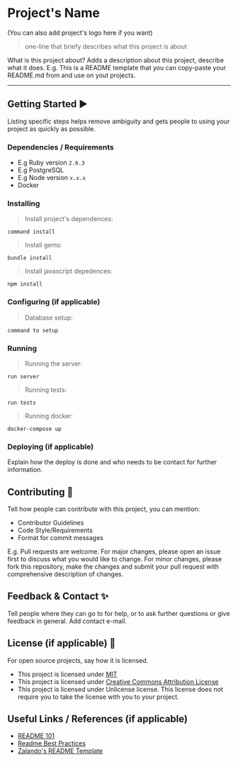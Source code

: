 # Project's Name

(You can also add project's logo here if you want)

> one-line that briefy describes what this project is about

What is this project about? Adds a description about this project, describe what it does.
E.g. This is a README template that you can copy-paste your README.md from and use on yout projects.

***

## Getting Started ▶️
Listing specific steps helps remove ambiguity and gets people to using your project as quickly as possible.

### Dependencies / Requirements
- E.g Ruby version `2.6.3`
- E.g PostgreSQL
- E.g Node version `x.x.x`
- Docker

### Installing 

> Install project's dependences:

	command install

> Install gems:

	bundle install

> Install javascript depedences:

	npm install

### Configuring (if applicable)

> Database setup:

	command to setup


### Running

> Running the server:

	run server

> Running tests:

	run tests

> Running docker:

	docker-compose up


### Deploying (if applicable)
Explain how the deploy is done and who needs to be contact for further information.

## Contributing 🤝
Tell how people can contribute with this project, you can mention:
- Contributor Guidelines
- Code Style/Requirements
- Format for commit messages

E.g. Pull requests are welcome. For major changes, please open an issue first to discuss what you would like to change. For minor changes, please fork this repository, make the changes and submit your pull request with comprehensive description of changes.

## Feedback & Contact ✨
Tell people where they can go to for help, or to ask further questions or give feedback in general. Add contact e-mail.

## License (if applicable) 📝
For open source projects, say how it is licensed.
- This project is licensed under [MIT](https://choosealicense.com/licenses/mit/)
- This project is licensed under [Creative Commons Attribution License](https://creativecommons.org/licenses/by/2.0/)
- This project is licensed under Unlicense license. This license does not require you to take the license with you to your project.

## Useful Links / References (if applicable)
- [README 101](https://www.makeareadme.com)
- [Readme Best Practices](https://github.com/jehna/readme-best-practices#readme)
- [Zalando's README Template](https://github.com/zalando/zalando-howto-open-source/blob/master/READMEtemplate.md#readme)
